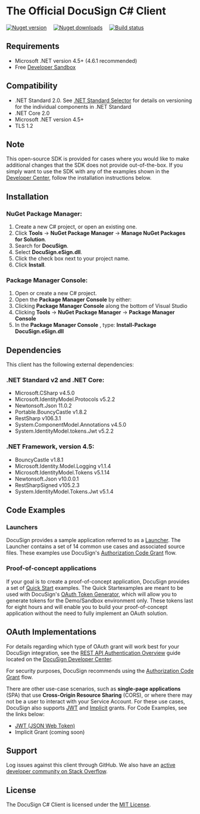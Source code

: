 # The Official DocuSign C# Client

[![Nuget version][nuget-image]][nuget-url]  
[![Nuget downloads][downloads-image]][downloads-url]  
[![Build status][appveyor-image]][appveyor-url]

## Requirements

- Microsoft .NET version 4.5+ (4.6.1 recommended)
- Free [Developer Sandbox](https://go.docusign.com/sandbox/productshot/?elqCampaignId=16531)

## Compatibility

- .NET Standard 2.0. See [.NET Standard Selector](http://immo.landwerth.net/netstandard-versions/) for details on versioning for the individual components in .NET Standard
- .NET Core 2.0
- Microsoft .NET version 4.5+
- TLS 1.2

## Note

This open-source SDK is provided for cases where you would like to make additional changes that the SDK does not provide out-of-the-box. If you simply want to use the SDK with any of the examples shown in the [Developer Center](https://developers.docusign.com/esign-rest-api/code-examples), follow the installation instructions below.

## Installation

### NuGet Package Manager:

1. Create a new C# project, or open an existing one.
2. Click **Tools** -&gt; **NuGet Package Manager** -&gt; **Manage NuGet Packages for Solution**.
3. Search for **DocuSign**.
4. Select **DocuSign.eSign.dll**.
5. Click the check box next to your project name.
6. Click **Install**.

### Package Manager Console:

1. Open or create a new C# project.
2. Open the **Package Manager Console** by either:
  1. Clicking **Package Manager Console** along the bottom of Visual Studio
  2. Clicking **Tools** -&gt; **NuGet Package Manager** -&gt; **Package Manager Console**
3. In the **Package Manager Console** , type: **Install-Package DocuSign.eSign.dll**

## Dependencies

This client has the following external dependencies:

### .NET Standard v2 and .NET Core:

- Microsoft.CSharp v4.5.0
- Microsoft.IdentityModel.Protocols v5.2.2
- Newtonsoft.Json 11.0.2
- Portable.BouncyCastle v1.8.2
- RestSharp v106.3.1
- System.ComponentModel.Annotations v4.5.0
- System.IdentityModel.tokens.Jwt v5.2.2


### .NET Framework, version 4.5:

- BouncyCastle v1.8.1
- Microsoft.Identity.Model.Logging v1.1.4
- Microsoft.IdentityModel.Tokens v5.1.14
- Newtonsoft.Json v10.0.0.1
- RestSharpSigned v105.2.3
- System.IdentityModel.Tokens.Jwt v5.1.4


## Code Examples

### Launchers

DocuSign provides a sample application referred to as a [Launcher](https://github.com/docusign/eg-03-csharp-auth-code-grant-core). The Launcher contains a set of 14 common use cases and associated source files. These examples use DocuSign&#39;s [Authorization Code Grant](https://developers.docusign.com/esign-rest-api/guides/authentication/oauth2-code-grant) flow.

### Proof-of-concept applications

If your goal is to create a proof-of-concept application, DocuSign provides a set of [Quick Start](https://developers.docusign.com/esign-rest-api/code-examples/quickstart-overview) examples. The Quick Startexamples are meant to be used with DocuSign&#39;s [OAuth Token Generator](https://developers.docusign.com/oauth-token-generator), which will allow you to generate tokens for the Demo/Sandbox environment only. These tokens last for eight hours and will enable you to build your proof-of-concept application without the need to fully implement an OAuth solution.

## OAuth Implementations

For details regarding which type of OAuth grant will work best for your DocuSign integration, see the [REST API Authentication Overview](https://developers.docusign.com/esign-rest-api/guides/authentication) guide located on the [DocuSign Developer Center](https://developers.docusign.com/).

For security purposes, DocuSign recommends using the [Authorization Code Grant](https://developers.docusign.com/esign-rest-api/guides/authentication/oauth2-code-grant) flow.

There are other use-case scenarios, such as  **single-page applications** (SPA) that use  **Cross-Origin Resource Sharing** (CORS), or where there may not be a user to interact with your Service Account. For these use cases, DocuSign also supports [JWT](https://developers.docusign.com/esign-rest-api/guides/authentication/oauth2-jsonwebtoken) and [Implicit](https://developers.docusign.com/esign-rest-api/guides/authentication/oauth2-implicit) grants. For Code Examples, see the links below:

- [JWT (JSON Web Token)](https://github.com/docusign/eg-01-csharp-jwt-core)
- Implicit Grant (coming soon)

## Support

Log issues against this client through GitHub. We also have an [active developer community on Stack Overflow](http://stackoverflow.com/questions/tagged/docusignapi).

## License

The DocuSign C# Client is licensed under the [MIT License](https://github.com/docusign/docusign-csharp-client/blob/master/LICENSE).


[nuget-image]: https://img.shields.io/nuget/v/DocuSign.eSign.dll.svg?style=flat
[nuget-url]: https://www.nuget.org/packages/DocuSign.eSign.dll
[downloads-image]: https://img.shields.io/nuget/dt/DocuSign.eSign.dll.svg?style=flat
[downloads-url]: https://www.nuget.org/packages/DocuSign.eSign.dll
[appveyor-image]:https://ci.appveyor.com/api/projects/status/m5a02n1vp3ma6qec?svg=true
[appveyor-url]:https://ci.appveyor.com/project/RajRele/docusign-csharp-client
